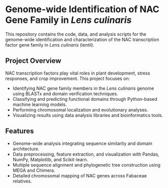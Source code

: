 # Genome-wide Identification of NAC Gene Family in *Lens culinaris*

This repository contains the code, data, and analysis scripts for the genome-wide identification and characterization of the NAC transcription factor gene family in *Lens culinaris* (lentil).

## Project Overview

NAC transcription factors play vital roles in plant development, stress responses, and crop improvement. This project focuses on:

- Identifying NAC gene family members in the *Lens culinaris* genome using BLASTx and domain verification techniques.
- Classifying and predicting functional domains through Python-based machine learning models.
- Performing chromosomal localization and evolutionary analyses.
- Visualizing results using data analysis libraries and bioinformatics tools.

## Features

- Genome-wide analysis integrating sequence similarity and domain architecture.
- Data preprocessing, feature extraction, and visualization with Pandas, NumPy, Matplotlib, and Scikit-learn.
- Multiple sequence alignment and phylogenetic tree construction using MEGA and Chimera.
- Detailed chromosomal mapping of NAC genes across Fabaceae relatives.

